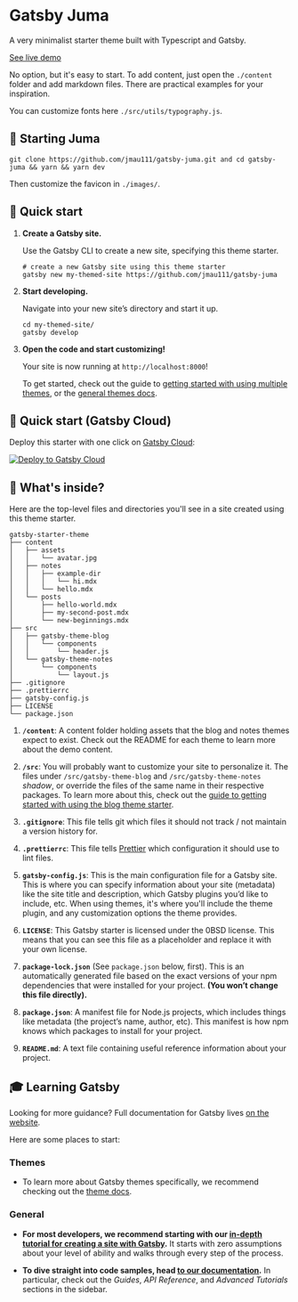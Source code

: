 # Gatsby Juma

A very minimalist starter theme built with Typescript and Gatsby.

[See live demo](https://demos.julien-maury.dev/gatsby-juma)

No option, but it's easy to start. To add content, just open the `./content` folder and add markdown files. There are practical examples for your inspiration.

You can customize fonts here `./src/utils/typography.js`.

## 🎃 Starting Juma

```
git clone https://github.com/jmau111/gatsby-juma.git and cd gatsby-juma && yarn && yarn dev
```

Then customize the favicon in `./images/`.

## 🚀 Quick start

1.  **Create a Gatsby site.**

    Use the Gatsby CLI to create a new site, specifying this theme starter.

    ```shell
    # create a new Gatsby site using this theme starter
    gatsby new my-themed-site https://github.com/jmau111/gatsby-juma
    ```

2.  **Start developing.**

    Navigate into your new site’s directory and start it up.

    ```shell
    cd my-themed-site/
    gatsby develop
    ```

3.  **Open the code and start customizing!**

    Your site is now running at `http://localhost:8000`!

    To get started, check out the guide to [getting started with using multiple themes](https://gatsbyjs.com/docs/themes/using-a-gatsby-theme), or the [general themes docs](https://gatsbyjs.com/docs/themes).

## 🚀 Quick start (Gatsby Cloud)

Deploy this starter with one click on [Gatsby Cloud](https://www.gatsbyjs.com/cloud/):

[<img src="https://www.gatsbyjs.com/deploynow.svg" alt="Deploy to Gatsby Cloud">](https://www.gatsbyjs.com/dashboard/deploynow?url=https://github.com/gatsbyjs/gatsby-starter-theme)

## 🧐 What's inside?

Here are the top-level files and directories you'll see in a site created using this theme starter.

```text
gatsby-starter-theme
├── content
│   ├── assets
│   │   └── avatar.jpg
│   ├── notes
│   │   ├── example-dir
│   │   │   └── hi.mdx
│   │   └── hello.mdx
│   └── posts
│       ├── hello-world.mdx
│       ├── my-second-post.mdx
│       └── new-beginnings.mdx
├── src
│   ├── gatsby-theme-blog
│   │   └── components
│   │       └── header.js
│   └── gatsby-theme-notes
│       └── components
│           └── layout.js
├── .gitignore
├── .prettierrc
├── gatsby-config.js
├── LICENSE
└── package.json
```

1.  **`/content`**: A content folder holding assets that the blog and notes themes expect to exist. Check out the README for each theme to learn more about the demo content.

2.  **`/src`**: You will probably want to customize your site to personalize it. The files under `/src/gatsby-theme-blog` and `/src/gatsby-theme-notes` _shadow_, or override the files of the same name in their respective packages. To learn more about this, check out the [guide to getting started with using the blog theme starter](https://gatsbyjs.com/docs/themes/using-a-gatsby-theme).

3.  **`.gitignore`**: This file tells git which files it should not track / not maintain a version history for.

4.  **`.prettierrc`**: This file tells [Prettier](https://prettier.io/) which configuration it should use to lint files.

5.  **`gatsby-config.js`**: This is the main configuration file for a Gatsby site. This is where you can specify information about your site (metadata) like the site title and description, which Gatsby plugins you’d like to include, etc. When using themes, it's where you'll include the theme plugin, and any customization options the theme provides.

6.  **`LICENSE`**: This Gatsby starter is licensed under the 0BSD license. This means that you can see this file as a placeholder and replace it with your own license.

7.  **`package-lock.json`** (See `package.json` below, first). This is an automatically generated file based on the exact versions of your npm dependencies that were installed for your project. **(You won’t change this file directly).**

8.  **`package.json`**: A manifest file for Node.js projects, which includes things like metadata (the project’s name, author, etc). This manifest is how npm knows which packages to install for your project.

9.  **`README.md`**: A text file containing useful reference information about your project.

## 🎓 Learning Gatsby

Looking for more guidance? Full documentation for Gatsby lives [on the website](https://www.gatsbyjs.com/).

Here are some places to start:

### Themes

- To learn more about Gatsby themes specifically, we recommend checking out the [theme docs](https://www.gatsbyjs.com/docs/themes/).

### General

- **For most developers, we recommend starting with our [in-depth tutorial for creating a site with Gatsby](https://www.gatsbyjs.com/tutorial/).** It starts with zero assumptions about your level of ability and walks through every step of the process.

- **To dive straight into code samples, head [to our documentation](https://www.gatsbyjs.com/docs/).** In particular, check out the _Guides_, _API Reference_, and _Advanced Tutorials_ sections in the sidebar.